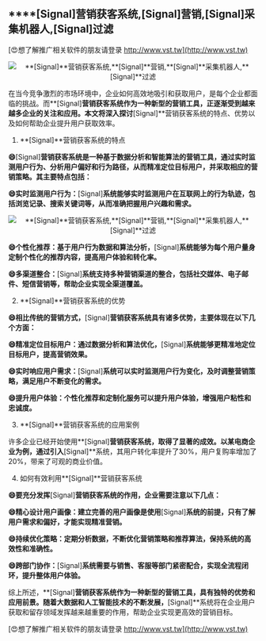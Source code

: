 ## ****[Signal]**营销获客系统,**[Signal]**营销,**[Signal]**采集机器人,**[Signal]**过滤**

[😍想了解推广相关软件的朋友请登录 http://www.vst.tw](http://www.vst.tw)

 <center><img src="https://vst.tw/MP4/tuiguang/png/4.png" alt="**[Signal]**营销获客系统,**[Signal]**营销,**[Signal]**采集机器人,**[Signal]**过滤"></center>

在当今竞争激烈的市场环境中，企业如何高效地吸引和获取用户，是每个企业都面临的挑战。而**[Signal]**营销获客系统作为一种新型的营销工具，正逐渐受到越来越多企业的关注和应用。本文将深入探讨**[Signal]**营销获客系统的特点、优势以及如何帮助企业提升用户获取效率。

1. **[Signal]**营销获客系统的特点

**😄**[Signal]**营销获客系统是一种基于数据分析和智能算法的营销工具，通过实时监测用户行为、分析用户偏好和行为路径，从而精准定位目标用户，并采取相应的营销策略。其主要特点包括：**

**😄实时监测用户行为：**[Signal]**系统能够实时监测用户在互联网上的行为轨迹，包括浏览记录、搜索关键词等，从而准确把握用户兴趣和需求。**

 <center><img src="https://vst.tw/MP4/tuiguang/png/5.png" alt="**[Signal]**营销获客系统,**[Signal]**营销,**[Signal]**采集机器人,**[Signal]**过滤"></center>

**😄个性化推荐：基于用户行为数据和算法分析，**[Signal]**系统能够为每个用户量身定制个性化的推荐内容，提高用户体验和转化率。**

**😄多渠道整合：**[Signal]**系统支持多种营销渠道的整合，包括社交媒体、电子邮件、短信营销等，帮助企业实现全渠道覆盖。**

2. **[Signal]**营销获客系统的优势

**😄相比传统的营销方式，**[Signal]**营销获客系统具有诸多优势，主要体现在以下几个方面：**

**😄精准定位目标用户：通过数据分析和算法优化，**[Signal]**系统能够更精准地定位目标用户，提高营销效果。**

**😄实时响应用户需求：**[Signal]**系统可以实时监测用户行为变化，及时调整营销策略，满足用户不断变化的需求。**

**😄提升用户体验：个性化推荐和定制化服务可以提升用户体验，增强用户粘性和忠诚度。**

3. **[Signal]**营销获客系统的应用案例

许多企业已经开始使用**[Signal]**营销获客系统，取得了显著的成效。以某电商企业为例，通过引入**[Signal]**系统，其用户转化率提升了30%，用户复购率增加了20%，带来了可观的商业价值。

4. 如何有效利用**[Signal]**营销获客系统

**😄要充分发挥**[Signal]**营销获客系统的作用，企业需要注意以下几点：**

**😄精心设计用户画像：建立完善的用户画像是使用**[Signal]**系统的前提，只有了解用户需求和偏好，才能实现精准营销。**

**😄持续优化策略：定期分析数据，不断优化营销策略和推荐算法，保持系统的高效性和准确性。**

**😄跨部门协作：**[Signal]**系统需要与销售、客服等部门紧密配合，实现全流程闭环，提升整体用户体验。**

综上所述，**[Signal]**营销获客系统作为一种新型的营销工具，具有独特的优势和应用前景。随着大数据和人工智能技术的不断发展，**[Signal]**系统将在企业用户获取和留存领域发挥越来越重要的作用，帮助企业实现更高效的营销目标。

[😍想了解推广相关软件的朋友请登录 http://www.vst.tw](http://www.vst.tw)



